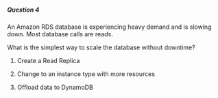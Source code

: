 ##### Question 4

An Amazon RDS database is experiencing heavy demand and is slowing down. Most
database calls are reads.

What is the simplest way to scale the database without downtime?

1. Create a Read Replica

2. Change to an instance type with more resources

3. Offload data to DynamoDB

